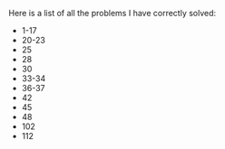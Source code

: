 Here is a list of all the problems I have correctly solved:

* 1-17
* 20-23
* 25
* 28
* 30
* 33-34
* 36-37
* 42
* 45
* 48
* 102
* 112